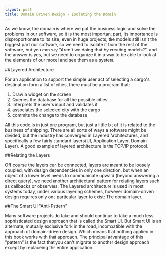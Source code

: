 ```yaml
---
layout: post
title: Domain Driven Design - Isolating the Domain
---
```


As we know, the domain is where we put the business logic and solve the problems in our software, so it is the most important part, its importance is disproportionate to its size, even in huge projects, the models still isn't the biggest part our software, so we need to isolate it from the rest of the software, but you can say "Aren't we doing that by creating models?", and the answer is yes, but we need to organize it in a way to be able to look at the elements of our model and see them as a system.

##Layered Architecture

For an application to support the simple user act of selecting a cargo's destination form a list of cities, there must be a program that:

1. Draw a widget on the screen
2. Queries the database for all the possible cities
3. Interprets the user's input and validates it
4. associates the selected city with the cargo
5. commits the change to the database

All this code is in just one program, but just a little bit of it is related to the business of shipping. There are all sorts of ways a software might be divided, but the industry has converged in Layered Architectures, and specifically a few fairly standard layers(UI, Application Layer, Domain Layer). A good example of layered architecture is the TCP/IP protocol.

##Relating the Layers

Off course the layers can be connected, layers are meant to be loosely coupled, with design dependencies in only one direction, but when an object of a lower level needs to communicate upward (beyond answering a direct query), we need another architectural pattern for relating layers such as callbacks or observers. The Layered architecture is used in most systems today, under various layering schemes, however domain-driven design requires only one particular layer to exist: The domain layer.

##The Smart UI "Anti-Pattern"

Many software projects do take and should continue to take a much less sophisticated design approach that is called the Smart UI. But Smart UI is an alternate, mutually exclusive fork in the road, incompatible with the approach of domain-driven design. Which means that nothing applied in this book works with that approach. The principal advantage of this "pattern" is the fact that you can't migrate to another design approach except by replaceing the entire application.



